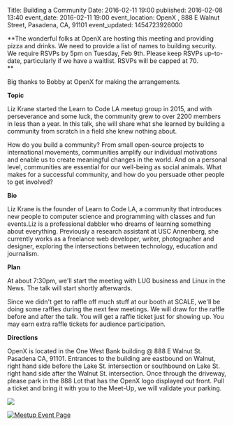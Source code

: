Title: Building a Community
Date: 2016-02-11 19:00
published: 2016-02-08 13:40
event_date: 2016-02-11 19:00
event_location:  OpenX  , 888 E Walnut Street, Pasadena, CA, 91101
event_updated: 1454723926000

**The wonderful folks at OpenX are hosting this meeting and providing pizza and
drinks. We need to provide a list of names to building security.  We
require RSVPs by 5pm on Tuesday, Feb 9th.  Please keep RSVPs up-to-date,
particularly if we have a waitlist.  RSVPs will be capped at 70.  
**

Big thanks to Bobby at OpenX for making the arrangements.

  
**Topic**

Liz Krane started the Learn to Code LA meetup group in 2015, and with
perseverance and some luck, the community grew to over 2200 members in less
than a year. In this talk, she will share what she learned by building a
community from scratch in a field she knew nothing about.

How do you build a community? From small open-source projects to international
movements, communities amplify our individual motivations and enable us to
create meaningful changes in the world. And on a personal level, communities
are essential for our well-being as social animals. What makes for a
successful community, and how do you persuade other people to get involved?

  
**Bio**

Liz Krane is the founder of Learn to Code LA, a community that introduces new
people to computer science and programming with classes and fun events.Liz is
a professional dabbler who dreams of learning something about everything.
Previously a research assistant at USC Annenberg, she currently works as a
freelance web developer, writer, photographer and designer, exploring the
intersections between technology, education and journalism.

  
**Plan**

At about 7:30pm, we'll start the meeting with LUG business and Linux in the
News.  The talk will start shortly afterwards.

Since we didn't get to raffle off much stuff at our booth at SCALE, we'll be
doing some raffles during the next few meetings.  We will draw for the raffle
before and after the talk.  You will get a raffle ticket just for showing up.
You may earn extra raffle tickets for audience participation.

**Directions**

OpenX is located in the One West Bank building @ 888 E Walnut St.  Pasadena CA, 91101. Entrances to the building are eastbound on Walnut, right hand side before the Lake St. intersection or southbound on Lake St. right hand side after the Walnut St. intersection. Once through the driveway, please park in the 888 Lot that has the OpenX logo displayed out front. Pull a ticket and bring it with you to the Meet-Up, we will validate your parking.

![](http://photos3.meetupstatic.com/photos/event/9/6/4/8/600_413018472.jpeg)

[ ![Meetup Event Page]({filename}/images/meetup_logo_45.png) ](http://www.meetup.com/SGVTech/events/227991894/)
